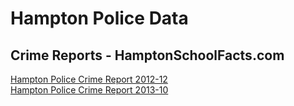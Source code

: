 # Hampton Police Data  


## Crime Reports - HamptonSchoolFacts.com  
[Hampton Police Crime Report 2012-12](http://www.hamptonschoolfacts.com/uploads/Hampton_Dec_2012_Crime.pdf)  
[Hampton Police Crime Report 2013-10](http://www.hamptonschoolfacts.com/uploads/Hampton_Crime_Stats_Oct_2013.pdf)  


